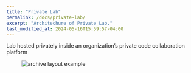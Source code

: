 ```yaml
---
title: "Private Lab"
permalink: /docs/private-lab/
excerpt: "Architechure of Private Lab."
last_modified_at: 2024-05-16T15:59:57-04:00
---
```


Lab hosted privately inside an organization’s private code collaboration platform

<figure>
  <img src="{{ '/images/private-lab.png' | relative_url }}" alt="archive layout example">
</figure>
